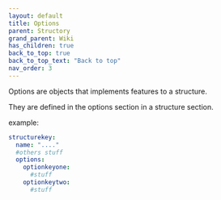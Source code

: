 ```yaml
---
layout: default
title: Options
parent: Structory
grand_parent: Wiki
has_children: true
back_to_top: true
back_to_top_text: "Back to top"
nav_order: 3
---
```



Options are objects that implements features to a structure.

They are defined in the options section in a structure section.





example:

```yaml
structurekey:
  name: "...."
  #others stuff
  options:
    optionkeyone:
      #stuff
    optionkeytwo:
      #stuff
```